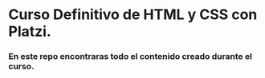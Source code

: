 # Curso Definitivo de HTML y CSS con Platzi.
### En este repo encontraras todo el contenido creado durante el curso.